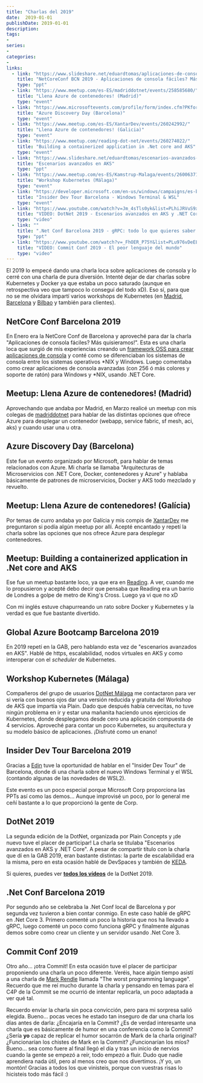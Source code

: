 ```yaml
---
title: "Charlas del 2019"
date:  2019-01-01
publishDate: 2019-01-01
description:
tags:
-
series:
-
categories:
-
links:
  - link: "https://www.slideshare.net/eduardtomas/aplicaciones-de-consola-fciles-ms-quisieramos-139527302"
    title: "NetCoreConf BCN 2019 - Aplicaciones de consola fáciles? Más quisieramos!"
    type: "ppt"
  - link: "https://www.meetup.com/es-ES/madriddotnet/events/258585680/"
    title: "Llena Azure de contenedores! (Madrid)"
    type: "event"    
  - link: "https://www.microsoftevents.com/profile/form/index.cfm?PKformID=0x6347407abcd"
    title: "Azure Discovery Day (Barcelona)"
    type: "event"    
  - link: "https://www.meetup.com/es-ES/XantarDev/events/260242992/"
    title: "Llena Azure de contenedores! (Galicia)"
    type: "event"        
  - link: "https://www.meetup.com/reading-dot-net/events/260274022/"
    title: "Building a containerized application in .Net core and AKS"
    type: "event"      
  - link: "https://www.slideshare.net/eduardtomas/escenarios-avanzados-en-aks-global-azure-bootcamp-barcelona-2019"
    title: "Escenarios avanzados en AKS"
    type: "ppt"    
  - link: "https://www.meetup.com/es-ES/Kamstrup-Malaga/events/260063712/"
    title: "Workshop Kubernetes (Málaga)"
    type: "event"  
  - link: "https://developer.microsoft.com/en-us/windows/campaigns/es-barcelona"
    title: "Insider Dev Tour Barcelona - Windows Terminal & WSL"
    type: "event"  
  - link: "https://www.youtube.com/watch?v=Jm_4sTls0yk&list=PLhiJRVuS9xnLvYVsS8zYdglW0cNjcUQS8"
    title: "VIDEO: DotNet 2019 - Escenarios avanzados en AKS y .NET Core"
    type: "video"  
  - link: ""
    title: ".Net Conf Barcelona 2019 - gRPC: todo lo que quieres saber."
    type: "ppt"    
  - link: "https://www.youtube.com/watch?v=_FhOER_P75Y&list=PLu976vDeELBrtuc-wHkKy85e0Njo6bdZR"
    title: "VÍDEO: Commit Conf 2019 - El peor lenguaje del mundo"
    type: "video"    
---
```


El 2019 lo empecé dando una charla loca sobre aplicaciones de consola y lo cerré con una charla de pura diversión. Intenté dejar de dar charlas sobre Kubernetes y Docker ya que estaba un poco saturado (aunque en retrospectiva veo que tampoco lo conseguí del todo xD). Eso sí, para que no se me olvidara impartí varios workshops de Kubernetes (en [Madrid](https://geeks.ms/plainnews/2019/01/14/workshop-aks-para-desarrolladores-netcore-by-eduard-tomas/), [Barcelona](https://geeks.ms/plainnews/2019/07/10/workshop-aks-para-desarrolladores-netcore/) y [Bilbao](https://geeks.ms/plainnews/2019/10/24/workshop-aks-para-desarrolladores-netcore-2/) y también para clientes).

## NetCore Conf Barcelona 2019

En Enero era la NetCore Conf de Barcelona y aproveché para dar la charla "Aplicaciones de consola fáciles? Más quisieramos!". Esta es una charla loca que surgió de mis experiencias creando un [framework OSS para crear aplicaciones de consola](https://github.com/eiximenis/tvision2) y conté como se diferenciaban los sistemas de consola entre los sistemas operativos *NIX y Windows. Luego comentaba como crear aplicaciones de consola avanzadas (con 256 ó más colores y soporte de ratón) para Windows y *NIX, usando .NET Core.

## Meetup: Llena Azure de contenedores! (Madrid)

Aprovechando que andaba por Madrid, en Marzo realicé un meetup con mis colegas de [madriddotnet](https://www.meetup.com/es-ES/madriddotnet) para hablar de las distintas opciones que ofrece Azure para desplegar un contenedor (webapp, service fabric, sf mesh, aci, aks) y cuando usar una u otra.

## Azure Discovery Day (Barcelona)

Este fue un evento organizado por Microsoft, para hablar de temas relacionados con Azure. Mi charla se llamaba "Arquitecturas de Microservicios con .NET Core, Docker, contenedores y Azure" y hablaba básicamente de patrones de microservicios, Docker y AKS todo mezclado y revuelto. 

## Meetup: Llena Azure de contenedores! (Galícia)

Por temas de curro andaba yo por Galícia y mis compis de [XantarDev](https://www.meetup.com/XantarDev/?_locale=es-ES) me preguntaron si podía algún meetup por allí. Acepté encantado y repetí la charla sobre las opciones que nos ofrece Azure para desplegar contenedores.

## Meetup: Building a containerized application in .Net core and AKS

Ese fue un meetup bastante loco, ya que era en [Reading](https://goo.gl/maps/THsFKRvZ6HaB4jzW9). A ver, cuando me lo propusieron y acepté debo decir que pensaba que Reading era un barrio de Londres a golpe de metro de King's Cross. Luego ya vi que no xD

Con mi inglés estuve chapurreando un rato sobre Docker y Kubernetes y la verdad es que fue bastante divertido.

## Global Azure Bootcamp Barcelona 2019

En 2019 repetí en la GAB, pero hablando esta vez de "escenarios avanzados en AKS". Hablé de https, escalabilidad, nodos virtuales en AKS y como interoperar con el _scheduler_ de Kubernetes.

## Workshop Kubernetes (Málaga)

Compañeros del grupo de usuarios [DotNet Málaga](https://dotnetmalaga.es/) me contactaron para ver si vería con buenos ojos dar una versión reducida y gratuita del Workshop de AKS que impartía via Plain. Dado que después había cervecitas, no tuve ningún problema en ir y estar una mañanita haciendo unos ejercicios de Kubernetes, donde desplegamos desde cero una aplicación compuesta de 4 servicios. Aproveché para contar un poco Kubernetes, su arquitectura y su modelo básico de aplicaciones. ¡Disfruté como un enano!

## Insider Dev Tour Barcelona 2019

Gracias a [Edin](https://twitter.com/ekapic) tuve la oportunidad de hablar en el "Insider Dev Tour" de Barcelona, donde di una charla sobre el nuevo Windows Terminal y el WSL (contando algunas de las novedades de WSL2).

Este evento es un poco especial porque Microsoft Corp proporciona las PPTs así como las demos... Aunque improvisé un poco, por lo general me ceñí bastante a lo que proporcionó la gente de Corp.

## DotNet 2019

La segunda edición de la DotNet, organizada por Plain Concepts y ¡de nuevo tuve el placer de participar! La charla se titulaba "Escenarios avanzados en AKS y .NET Core". A pesar de compartir título con la charla que dí en la GAB 2019, eran bastante distintas: la parte de escalabilidad era la misma, pero en esta ocasión hablé de DevSpaces y también de [KEDA](https://github.com/kedacore/keda).

Si quieres, puedes ver [**todos los vídeos**](https://www.youtube.com/watch?v=ajLHG6-u__k&list=PLhiJRVuS9xnLvYVsS8zYdglW0cNjcUQS8) de la DotNet 2019.

## .Net Conf Barcelona 2019

Por segundo año se celebraba la .Net Conf local de Barcelona y por segunda vez tuvieron a bien contar conmigo. En este caso hablé de gRPC en .Net Core 3. Primero comenté un poco la historia que nos ha llevado a gRPC, luego comenté un poco como funciona gRPC y finalmente algunas demos sobre como crear un cliente y un servidor usando .Net Core 3.

## Commit Conf 2019

Otro año... ¡otra Commit! En esta ocasión tuve el placer de participar proponiendo una charla un poco diferente. Veréis, hace algún tiempo asistí a una charla de [Mark Rendle](https://twitter.com/markrendle) llamada "The worst programming language". Recuerdo que me reí mucho durante la charla y pensando en temas para el C4P de la Commit se me ocurrió de intentar replicarla, un poco adaptada a ver qué tal.

Recuerdo enviar la charla sin poca convicción, pero para mi sorpresa salió elegida. Bueno... pocas veces he estado tan inseguro de dar una charla los días antes de darla: ¿Encajaría en la Commit? ¿Es de verdad interesante una charla que es básicamente de humor en una conferencia como la Commit? ¿Sería **yo** capaz de replicar el humor socarrón de Mark de la charla original? ¿Funcionarían los chistes de Mark en la Commit? ¿Funcionarían los míos? Bueno... sea como fuere al final llegó el día y tras un inicio de nervios cuando la gente se empezó a reír, todo empezó a fluir. Dudo que nadie aprendiera nada útil, pero al menos creo que nos divertimos. ¡Y yo, un montón! Gracias a todos los que vinisteis, porque con vuestras risas lo hicisteis todo más fácil :)